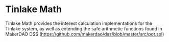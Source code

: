 # Tinlake Math

Tinlake Math provides the interest calculation implementations for the Tinlake system, as well as extending the safe arithmetic functions found in MakerDAO DSS (https://github.com/makerdao/dss/blob/master/src/pot.sol)

